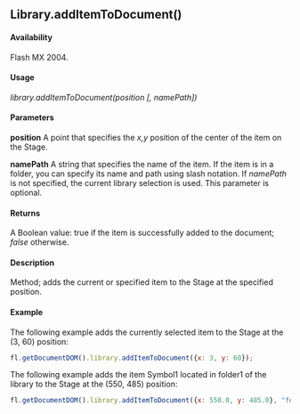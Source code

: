 ## Library.addItemToDocument()

#### Availability

Flash MX 2004.

#### Usage

*library.addItemToDocument(position [, namePath])*

#### Parameters

**position** A point that specifies the *x,y* position of the center of the item on the Stage.

**namePath** A string that specifies the name of the item. If the item is in a folder, you can specify its name and path using slash notation. If *namePath* is not specified, the current library selection is used. This parameter is optional.

#### Returns

A Boolean value: true if the item is successfully added to the document; *false* otherwise.

#### Description

Method; adds the current or specified item to the Stage at the specified position.

#### Example

The following example adds the currently selected item to the Stage at the (3, 60) position:

```javascript
fl.getDocumentDOM().library.addItemToDocument({x: 3, y: 60});
```

The following example adds the item Symbol1 located in folder1 of the library to the Stage at the (550, 485) position:

```javascript
fl.getDocumentDOM().library.addItemToDocument({x: 550.0, y: 485.0}, "folder1/Symbol1");
```

